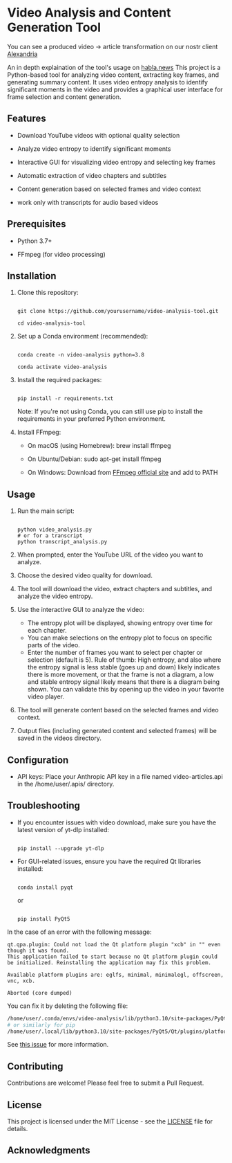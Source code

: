 # Video Analysis and Content Generation Tool
You can see a produced video -> article transformation on our nostr client [Alexandria](https://next-alexandria.gitcitadel.eu/publication?d=nostr-apps-101)

An in depth explaination of the tool's usage on [habla.news](https://habla.news/u/liminal@gitcitadel.com/1729213258345)
This project is a Python-based tool for analyzing video content, extracting key frames, and generating summary content. It uses video entropy analysis to identify significant moments in the video and provides a graphical user interface for frame selection and content generation.

## Features

- Download YouTube videos with optional quality selection

- Analyze video entropy to identify significant moments

- Interactive GUI for visualizing video entropy and selecting key frames

- Automatic extraction of video chapters and subtitles

- Content generation based on selected frames and video context

- work only with transcripts for audio based videos

## Prerequisites

- Python 3.7+

- FFmpeg (for video processing)

## Installation

1. Clone this repository:

   ```

   git clone https://github.com/yourusername/video-analysis-tool.git

   cd video-analysis-tool

   ```

2. Set up a Conda environment (recommended):

   ```

   conda create -n video-analysis python=3.8

   conda activate video-analysis

   ```

3. Install the required packages:

   ```

   pip install -r requirements.txt

   ```

   Note: If you're not using Conda, you can still use pip to install the requirements in your preferred Python environment.

4. Install FFmpeg:

   - On macOS (using Homebrew): brew install ffmpeg

   - On Ubuntu/Debian: sudo apt-get install ffmpeg

   - On Windows: Download from [FFmpeg official site](https://ffmpeg.org/download.html) and add to PATH

## Usage

1. Run the main script:

   ```

   python video_analysis.py
   # or for a transcript
   python transcript_analysis.py

   ```


2. When prompted, enter the YouTube URL of the video you want to analyze.

3. Choose the desired video quality for download.

4. The tool will download the video, extract chapters and subtitles, and analyze the video entropy.

5. Use the interactive GUI to analyze the video:
   - The entropy plot will be displayed, showing entropy over time for each chapter.
   - You can make selections on the entropy plot to focus on specific parts of the video.
   - Enter the number of frames you want to select per chapter or selection (default is 5).
   Rule of thumb: High entropy, and also where the entropy signal is less stable (goes up and down) likely indicates there is more movement, or that the frame is not a diagram, a low and stable entropy signal likely means that there is a diagram being shown. You can validate this by opening up the video in your favorite video player.

6. The tool will generate content based on the selected frames and video context.

7. Output files (including generated content and selected frames) will be saved in the videos directory.

## Configuration

- API keys: Place your Anthropic API key in a file named video-articles.api in the /home/user/.apis/ directory.

## Troubleshooting

- If you encounter issues with video download, make sure you have the latest version of yt-dlp installed:

  ```

  pip install --upgrade yt-dlp

  ```

- For GUI-related issues, ensure you have the required Qt libraries installed:

  ```

  conda install pyqt

  ```

  or

  ```

  pip install PyQt5

  ```

In the case of an error with the following message:
```
qt.qpa.plugin: Could not load the Qt platform plugin "xcb" in "" even though it was found.
This application failed to start because no Qt platform plugin could be initialized. Reinstalling the application may fix this problem.

Available platform plugins are: eglfs, minimal, minimalegl, offscreen, vnc, xcb.

Aborted (core dumped)
```
You can fix it by deleting the following file:

``` sh
/home/user/.conda/envs/video-analysis/lib/python3.10/site-packages/PyQt5/Qt/plugins/platforms/libqxcb.so
# or similarly for pip
/home/user/.local/lib/python3.10/site-packages/PyQt5/Qt/plugins/platforms/libqxcb.so
```
See [this issue](https://stackoverflow.com/questions/59809703/could-not-load-the-qt-platform-plugin-xcb-in-even-though-it-was-found) for more information.


## Contributing

Contributions are welcome! Please feel free to submit a Pull Request.

## License

This project is licensed under the MIT License - see the [LICENSE](LICENSE) file for details.

## Acknowledgments
